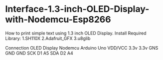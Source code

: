  # Interface-1.3-inch-OLED-Display-with-Nodemcu-Esp8266
How to print simple text using 1.3 inch OLED Display.
Install Required Library: 
  1.SH110X
  2.Adafruit_GFX
  3.u8glib

Connection
OLED Display 	Nodemcu		Arduino Uno
VDD/VCC		    3.3v		  3.3v
GNS		        GND		    GND
SCK		        D1		    A5
SDA		        D2		    A4

